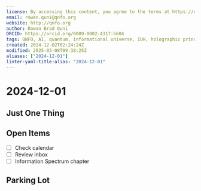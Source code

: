 ```yaml
---
license: By accessing this content, you agree to the terms at https://qnfo.org/LICENSE
email: rowan.quni@qnfo.org
website: http://qnfo.org
author: Rowan Brad Quni
ORCID: https://orcid.org/0009-0002-4317-5604
tags: QNFO, AI, quantum, informational universe, IUH, holographic principle
created: 2024-12-02T02:24:24Z
modified: 2025-03-08T09:38:25Z
aliases: ["2024-12-01"]
linter-yaml-title-alias: "2024-12-01"
---
```


# 2024-12-01

## Just One Thing

## Open Items

- [ ] Check calendar
- [ ] Review inbox
- [ ] Information Spectrum chapter

## Parking Lot
